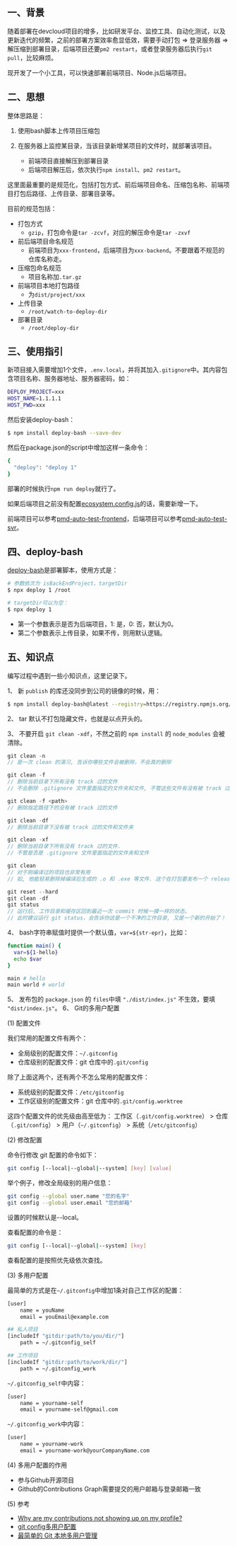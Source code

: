 ## 一、背景

随着部署在devcloud项目的增多，比如研发平台、监控工具、自动化测试，以及更新迭代的频繁，之前的部署方案效率愈显低效，需要手动打包 => 登录服务器 => 解压缩到部署目录，后端项目还要`pm2 restart`，或者登录服务器后执行`git pull`，比较麻烦。

现开发了一个小工具，可以快速部署前端项目、Node.js后端项目。


## 二、思想

整体思路是：

1. 使用bash脚本上传项目压缩包
2. 在服务器上监控某目录，当该目录新增某项目的文件时，就部署该项目。

    - 前端项目直接解压到部署目录
    - 后端项目解压后，依次执行`npm install`、`pm2 restart`。


这里面最重要的是规范化，包括打包方式、前后端项目命名、压缩包名称、前端项目打包后路径、上传目录、部署目录等。

目前的规范包括：

- 打包方式
    - `gzip`，打包命令是`tar -zcvf`，对应的解压命令是`tar -zxvf`
- 前后端项目命名规范
    - 前端项目为`xxx-frontend`，后端项目为`xxx-backend`。不要跟着不规范的仓库名称走。
- 压缩包命名规范
    - 项目名称加`.tar.gz`
- 前端项目本地打包路径
    - 为`dist/project/xxx`
- 上传目录
    - `/root/watch-to-deploy-dir`
- 部署目录
    - `/root/deploy-dir`



## 三、使用指引


新项目接入需要增加1个文件，`.env.local`，并将其加入`.gitignore`中。其内容包含项目名称、服务器地址、服务器密码，如：

```bash
DEPLOY_PROJECT=xxx
HOST_NAME=1.1.1.1
HOST_PWD=xxx
```

然后安装deploy-bash：

```bash
$ npm install deploy-bash --save-dev
```

然后在package.json的script中增加这样一条命令：

```bash
{
  "deploy": "deploy 1"
}
```

部署的时候执行`npm run deploy`就行了。


如果后端项目之前没有配置[ecosystem.config.js](https://pm2.keymetrics.io/docs/usage/application-declaration/)的话，需要新增一下。

前端项目可以参考[pmd-auto-test-frontend](https://git.a.com/pmd-mobile/support/pmd-auto-test-frontend)，后端项目可以参考[pmd-auto-test-svr](https://git.a.com/pmd-mobile/support/pmd-auto-test-svr)。

## 四、deploy-bash

[deploy-bash](https://www.npmjs.com/package/deploy-bash)是部署脚本，使用方式是：

```bash
# 参数依次为 isBackEndProject、targetDir
$ npx deploy 1 /root

# targetDir可以为空：
$ npx deploy 1
```

- 第一个参数表示是否为后端项目，1: 是，0: 否，默认为0。
- 第二个参数表示上传目录，如果不传，则用默认逻辑。


## 五、知识点

编写过程中遇到一些小知识点，这里记录下。

1、 新 `publish` 的库还没同步到公司的镜像的时候，用：

```bash
$ npm install deploy-bash@latest --registry=https://registry.npmjs.org/
```

2、 tar 默认不打包隐藏文件，也就是以点开头的。

3、 不要开启 `git clean -xdf`，不然之前的 `npm install` 的 `node_modules` 会被清除。

```js
git clean -n
// 是一次 clean 的演习, 告诉你哪些文件会被删除，不会真的删除

git clean -f
// 删除当前目录下所有没有 track 过的文件
// 不会删除 .gitignore 文件里面指定的文件夹和文件, 不管这些文件有没有被 track 过

git clean -f <path>
// 删除指定路径下的没有被 track 过的文件

git clean -df
// 删除当前目录下没有被 track 过的文件和文件夹

git clean -xf
// 删除当前目录下所有没有 track 过的文件.
// 不管是否是 .gitignore 文件里面指定的文件夹和文件

git clean
// 对于刚编译过的项目也非常有用
// 如, 他能轻易删除掉编译后生成的 .o 和 .exe 等文件. 这个在打包要发布一个 release 的时候非常有用

git reset --hard
git clean -df
git status
// 运行后, 工作目录和缓存区回到最近一次 commit 时候一摸一样的状态。
// 此时建议运行 git status，会告诉你这是一个干净的工作目录, 又是一个新的开始了！
```

4、 bash字符串赋值时提供一个默认值，`var=${str-epr}`，比如：

```bash
function main() {
  var=${1-hello}
  echo $var
}

main # hello
main world # world
```


5、 发布包的 `package.json` 的 `files`中填 `"./dist/index.js"` 不生效，要填 `"dist/index.js"`。
6、 Git的多用户配置

(1) 配置文件

我们常用的配置文件有两个：

- 全局级别的配置文件：`~/.gitconfig`
- 仓库级别的配置文件：git 仓库中的`.git/config`

除了上面这两个，还有两个不怎么常用的配置文件：

- 系统级别的配置文件：`/etc/gitconfig`
- 工作区级别的配置文件：git 仓库中的`.git/config.worktree`

这四个配置文件的优先级由高至低为：
工作区（`.git/config.worktree`） > 仓库（`.git/config`） > 用户（`~/.gitconfig`） > 系统（`/etc/gitconfig`）

(2) 修改配置

命令行修改 git 配置的命令如下：

```bash
git config [--local|--global|--system] [key] [value]
```

举个例子，修改全局级别的用户信息：

```bash
git config --global user.name "您的名字"
git config --global user.email "您的邮箱"
```

设置的时候默认是--local。

查看配置的命令是：

```bash
git config [--local|--global|--system] [key]
```

查看配置的是按照优先级依次查找。

(3) 多用户配置

最简单的方式是在`~/.gitconfig`中增加1条对自己工作区的配置：

```bash
[user]
    name = youName
    email = youEmail@example.com

## 私人项目
[includeIf "gitdir:path/to/you/dir/"]
    path = ~/.gitconfig_self

## 工作项目
[includeIf "gitdir:path/to/work/dir/"]
    path = ~/.gitconfig_work
```

`~/.gitconfig_self`中内容：

```bash
[user]
    name = yourname-self
    email = yourname-self@gmail.com
```

`~/.gitconfig_work`中内容：

```bash
[user]
    name = yourname-work
    email = yourname-work@yourCompanyName.com
```

(4) 多用户配置的作用

- 参与Github开源项目
- Github的Contributions Graph需要提交的用户邮箱与登录邮箱一致


(5) 参考

- [Why are my contributions not showing up on my profile?](https://docs.github.com/en/account-and-profile/setting-up-and-managing-your-github-profile/managing-contribution-graphs-on-your-profile/why-are-my-contributions-not-showing-up-on-my-profile)
- [git config多用户配置](https://juejin.cn/post/7012499070367301646)
- [最简单的 Git 本地多用户管理](https://juejin.cn/post/7054370789050548231)

